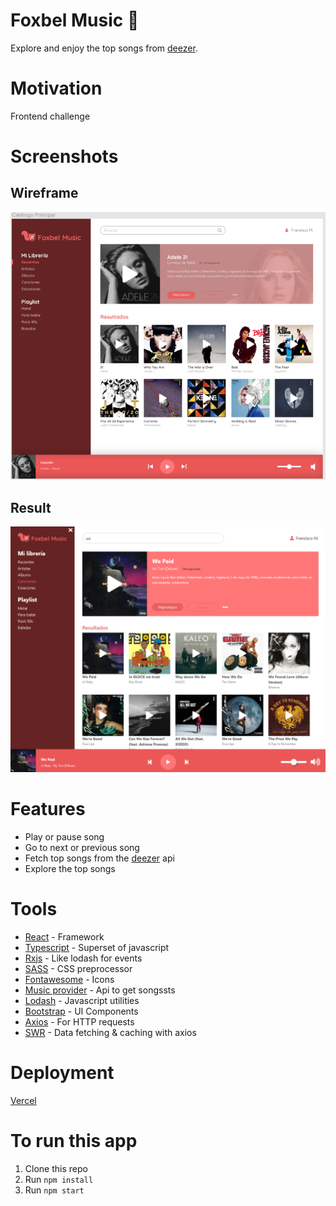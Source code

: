 # Foxbel Music 🎵

Explore and enjoy the top songs from [deezer](https://www.deezer.com/mx/).

# Motivation

Frontend challenge

# Screenshots

## Wireframe
<img src="./docs/wireframe.png" alt='Wireframe Screenshot' width='800' /> 

## Result
<img src="./docs/result.png" alt='Result Screenshot' width='800' /> 


# Features

* Play or pause song
* Go to next or previous song
* Fetch top songs from the [deezer](https://www.deezer.com/mx/) api
* Explore the top songs

# Tools

* [React](https://en.reactjs.org/) - Framework
* [Typescript](https://www.typescriptlang.org/) - Superset of javascript
* [Rxjs](https://rxjs.dev/) - Like lodash for events
* [SASS](https://sass-lang.com/) - CSS preprocessor
* [Fontawesome](https://fontawesome.com/) - Icons
* [Music provider](https://www.deezer.com/mx/) - Api to get songssts
* [Lodash](https://lodash.com/) - Javascript utilities
* [Bootstrap](https://getbootstrap.com/) - UI Components
* [Axios](https://github.com/axios/axioshttps://github.com/axios/axios) - For HTTP requests
* [SWR](https://swr.vercel.app/) - Data fetching & caching with axios

# Deployment

[Vercel](https://foxbel-music-nine.vercel.app/) 


# To run this app
1. Clone this repo
2. Run ```npm install```
3. Run ```npm start```

